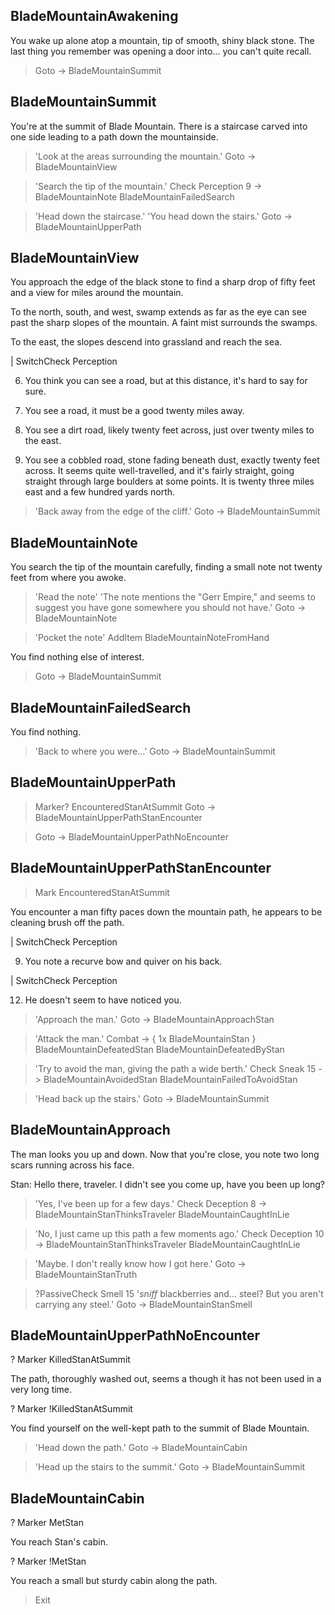BladeMountainAwakening
----

You wake up alone atop a mountain, tip of smooth, shiny black stone. The last
thing you remember was opening a door into... you can't quite recall.

> Goto -> BladeMountainSummit

BladeMountainSummit
----

You're at the summit of Blade Mountain. There is a staircase carved into one side
leading to a path down the mountainside.

> 'Look at the areas surrounding the mountain.'
> Goto -> BladeMountainView

> 'Search the tip of the mountain.'
> Check Perception 9 -> BladeMountainNote BladeMountainFailedSearch

> 'Head down the staircase.'
> 'You head down the stairs.'
> Goto -> BladeMountainUpperPath

BladeMountainView
----

You approach the edge of the black stone to find a sharp drop of fifty feet
and a view for miles around the mountain.

To the north, south, and west, swamp extends as far as the eye can see past
the sharp slopes of the mountain. A faint mist surrounds the swamps.

To the east, the slopes descend into grassland and reach the sea.

| SwitchCheck Perception

6. You think you can see a road, but at this distance, it's hard to say for sure.

10. You see a road, it must be a good twenty miles away.

15. You see a dirt road, likely twenty feet across, just over twenty miles to
the east.

20. You see a cobbled road, stone fading beneath dust, exactly twenty feet
across. It seems quite well-travelled, and it's fairly straight, going straight
through large boulders at some points. It is twenty three miles east and a few
hundred yards north.

> 'Back away from the edge of the cliff.'
> Goto -> BladeMountainSummit

BladeMountainNote
----

You search the tip of the mountain carefully, finding a small note not twenty
feet from where you awoke.

> 'Read the note'
> 'The note mentions the "Gerr Empire," and seems to suggest you have gone
> somewhere you should not have.'
> Goto -> BladeMountainNote

> 'Pocket the note'
> AddItem BladeMountainNoteFromHand

You find nothing else of interest.

> Goto -> BladeMountainSummit

BladeMountainFailedSearch
----

You find nothing.

> 'Back to where you were...'
> Goto -> BladeMountainSummit

BladeMountainUpperPath
----

> Marker? EncounteredStanAtSummit
> Goto -> BladeMountainUpperPathStanEncounter

> Goto -> BladeMountainUpperPathNoEncounter

BladeMountainUpperPathStanEncounter
----

> Mark EncounteredStanAtSummit

You encounter a man fifty paces down the mountain path, he appears to be cleaning
brush off the path.

| SwitchCheck Perception

9. You note a recurve bow and quiver on his back.

| SwitchCheck Perception

12. He doesn't seem to have noticed you.

> 'Approach the man.'
> Goto -> BladeMountainApproachStan

> 'Attack the man.'
> Combat -> {
> 1x BladeMountainStan
> } BladeMountainDefeatedStan BladeMountainDefeatedByStan

> 'Try to avoid the man, giving the path a wide berth.'
> Check Sneak 15 -> BladeMountainAvoidedStan BladeMountainFailedToAvoidStan

> 'Head back up the stairs.'
> Goto -> BladeMountainSummit

BladeMountainApproach
----

The man looks you up and down. Now that you're close, you note two long scars
running across his face.

Stan: Hello there, traveler. I didn't see you come up, have you been up long?

> 'Yes, I've been up for a few days.'
> Check Deception 8 -> BladeMountainStanThinksTraveler BladeMountainCaughtInLie

> 'No, I just came up this path a few moments ago.'
> Check Deception 10 -> BladeMountainStanThinksTraveler BladeMountainCaughtInLie

> 'Maybe. I don't really know how I got here.'
> Goto -> BladeMountainStanTruth

> ?PassiveCheck Smell 15
> '*sniff* blackberries and... steel? But you aren't carrying any steel.'
> Goto -> BladeMountainStanSmell

BladeMountainUpperPathNoEncounter
----

? Marker KilledStanAtSummit

The path, thoroughly washed out, seems a though it has not been used in a very
long time.

? Marker !KilledStanAtSummit

You find yourself on the well-kept path to the summit of Blade Mountain.

> 'Head down the path.'
> Goto -> BladeMountainCabin

> 'Head up the stairs to the summit.'
> Goto -> BladeMountainSummit

BladeMountainCabin
----

? Marker MetStan

You reach Stan's cabin.

? Marker !MetStan

You reach a small but sturdy cabin along the path.

> Exit

